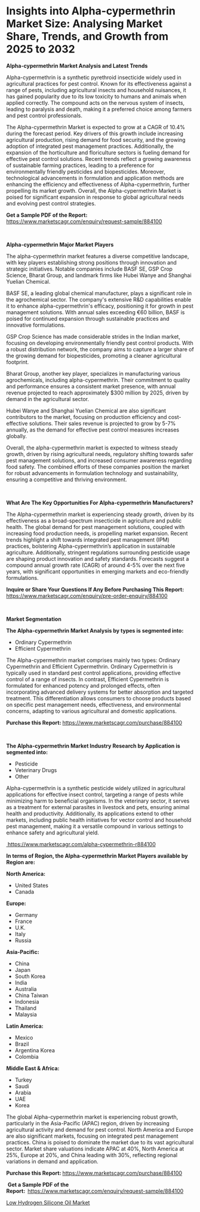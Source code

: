 <p><h1>Insights into Alpha-cypermethrin Market Size: Analysing Market Share, Trends, and Growth from 2025 to 2032</h1></p><p><strong>Alpha-cypermethrin Market Analysis and Latest Trends</strong></p>
<p><p>Alpha-cypermethrin is a synthetic pyrethroid insecticide widely used in agricultural practices for pest control. Known for its effectiveness against a range of pests, including agricultural insects and household nuisances, it has gained popularity due to its low toxicity to humans and animals when applied correctly. The compound acts on the nervous system of insects, leading to paralysis and death, making it a preferred choice among farmers and pest control professionals.</p><p>The Alpha-cypermethrin Market is expected to grow at a CAGR of 10.4% during the forecast period. Key drivers of this growth include increasing agricultural production, rising demand for food security, and the growing adoption of integrated pest management practices. Additionally, the expansion of the horticulture and floriculture sectors is fueling demand for effective pest control solutions. Recent trends reflect a growing awareness of sustainable farming practices, leading to a preference for environmentally friendly pesticides and biopesticides. Moreover, technological advancements in formulation and application methods are enhancing the efficiency and effectiveness of Alpha-cypermethrin, further propelling its market growth. Overall, the Alpha-cypermethrin Market is poised for significant expansion in response to global agricultural needs and evolving pest control strategies.</p></p>
<p><strong>Get a Sample PDF of the Report:&nbsp;</strong> <a href="https://www.marketscagr.com/enquiry/request-sample/884100?utm_campaign=2126&utm_medium=2&utm_source=Github&utm_content=ia&utm_term=01022025&utm_id=alpha-cypermethrin">https://www.marketscagr.com/enquiry/request-sample/884100</a></p>
<p>&nbsp;</p>
<p><strong>Alpha-cypermethrin Major Market Players</strong></p>
<p><p>The alpha-cypermethrin market features a diverse competitive landscape, with key players establishing strong positions through innovation and strategic initiatives. Notable companies include BASF SE, GSP Crop Science, Bharat Group, and landmark firms like Hubei Wanye and Shanghai Yuelian Chemical.</p><p>BASF SE, a leading global chemical manufacturer, plays a significant role in the agrochemical sector. The company's extensive R&D capabilities enable it to enhance alpha-cypermethrin's efficacy, positioning it for growth in pest management solutions. With annual sales exceeding €60 billion, BASF is poised for continued expansion through sustainable practices and innovative formulations.</p><p>GSP Crop Science has made considerable strides in the Indian market, focusing on developing environmentally friendly pest control products. With a robust distribution network, the company aims to capture a larger share of the growing demand for biopesticides, promoting a cleaner agricultural footprint.</p><p>Bharat Group, another key player, specializes in manufacturing various agrochemicals, including alpha-cypermethrin. Their commitment to quality and performance ensures a consistent market presence, with annual revenue projected to reach approximately $300 million by 2025, driven by demand in the agricultural sector.</p><p>Hubei Wanye and Shanghai Yuelian Chemical are also significant contributors to the market, focusing on production efficiency and cost-effective solutions. Their sales revenue is projected to grow by 5-7% annually, as the demand for effective pest control measures increases globally.</p><p>Overall, the alpha-cypermethrin market is expected to witness steady growth, driven by rising agricultural needs, regulatory shifting towards safer pest management solutions, and increased consumer awareness regarding food safety. The combined efforts of these companies position the market for robust advancements in formulation technology and sustainability, ensuring a competitive and thriving environment.</p></p>
<p>&nbsp;</p>
<p><strong>What Are The Key Opportunities For Alpha-cypermethrin Manufacturers?</strong></p>
<p><p>The Alpha-cypermethrin market is experiencing steady growth, driven by its effectiveness as a broad-spectrum insecticide in agriculture and public health. The global demand for pest management solutions, coupled with increasing food production needs, is propelling market expansion. Recent trends highlight a shift towards integrated pest management (IPM) practices, bolstering Alpha-cypermethrin’s application in sustainable agriculture. Additionally, stringent regulations surrounding pesticide usage are shaping product innovation and safety standards. Forecasts suggest a compound annual growth rate (CAGR) of around 4-5% over the next five years, with significant opportunities in emerging markets and eco-friendly formulations.</p></p>
<p><strong>Inquire or Share Your Questions If Any Before Purchasing This Report:</strong> <a href="https://www.marketscagr.com/enquiry/pre-order-enquiry/884100?utm_campaign=2126&utm_medium=2&utm_source=Github&utm_content=ia&utm_term=01022025&utm_id=alpha-cypermethrin">https://www.marketscagr.com/enquiry/pre-order-enquiry/884100</a></p>
<p>&nbsp;</p>
<p><strong>Market Segmentation</strong></p>
<p><strong>The Alpha-cypermethrin Market Analysis by types is segmented into:</strong></p>
<p><ul><li>Ordinary Cypermethrin</li><li>Efficient Cypermethrin</li></ul></p>
<p><p>The Alpha-cypermethrin market comprises mainly two types: Ordinary Cypermethrin and Efficient Cypermethrin. Ordinary Cypermethrin is typically used in standard pest control applications, providing effective control of a range of insects. In contrast, Efficient Cypermethrin is formulated for enhanced potency and prolonged effects, often incorporating advanced delivery systems for better absorption and targeted treatment. This differentiation allows consumers to choose products based on specific pest management needs, effectiveness, and environmental concerns, adapting to various agricultural and domestic applications.</p></p>
<p><strong>Purchase this Report:&nbsp;</strong><a href="https://www.marketscagr.com/purchase/884100?utm_campaign=2126&utm_medium=2&utm_source=Github&utm_content=ia&utm_term=01022025&utm_id=alpha-cypermethrin">https://www.marketscagr.com/purchase/884100</a></p>
<p>&nbsp;</p>
<p><strong>The Alpha-cypermethrin Market Industry Research by Application is segmented into:</strong></p>
<p><ul><li>Pesticide</li><li>Veterinary Drugs</li><li>Other</li></ul></p>
<p><p>Alpha-cypermethrin is a synthetic pesticide widely utilized in agricultural applications for effective insect control, targeting a range of pests while minimizing harm to beneficial organisms. In the veterinary sector, it serves as a treatment for external parasites in livestock and pets, ensuring animal health and productivity. Additionally, its applications extend to other markets, including public health initiatives for vector control and household pest management, making it a versatile compound in various settings to enhance safety and agricultural yield.</p></p>
<p><a href="https://www.marketscagr.com/alpha-cypermethrin-r884100?utm_campaign=2126&utm_medium=2&utm_source=Github&utm_content=ia&utm_term=01022025&utm_id=alpha-cypermethrin">&nbsp;https://www.marketscagr.com/alpha-cypermethrin-r884100</a></p>
<p><strong>In terms of Region, the Alpha-cypermethrin Market Players available by Region are:</strong></p>
<p>
    <p> <strong> North America: </strong>
        <ul>
            <li>United States</li>
            <li>Canada</li>
        </ul>
        </p> 
    <p> <strong> Europe: </strong>
        <ul>
            <li>Germany</li>
            <li>France</li>
            <li>U.K.</li>
            <li>Italy</li>
            <li>Russia</li>
        </ul>
        </p> 
    <p> <strong> Asia-Pacific: </strong>
        <ul>
            <li>China</li>
            <li>Japan</li>
            <li>South Korea</li>
            <li>India</li>
            <li>Australia</li>
            <li>China Taiwan</li>
            <li>Indonesia</li>
            <li>Thailand</li>
            <li>Malaysia</li>
        </ul>
        </p> 
    <p> <strong> Latin America: </strong>
        <ul>
            <li>Mexico</li>
            <li>Brazil</li>
            <li>Argentina Korea</li>
            <li>Colombia</li>
        </ul>
        </p> 
    <p> <strong> Middle East & Africa: </strong>
        <ul>
            <li>Turkey</li>
            <li>Saudi</li>
            <li>Arabia</li>
            <li>UAE</li>
            <li>Korea</li>
        </ul>
    </p>
    </p>
<p><p>The global Alpha-cypermethrin market is experiencing robust growth, particularly in the Asia-Pacific (APAC) region, driven by increasing agricultural activity and demand for pest control. North America and Europe are also significant markets, focusing on integrated pest management practices. China is poised to dominate the market due to its vast agricultural sector. Market share valuations indicate APAC at 40%, North America at 25%, Europe at 20%, and China leading with 30%, reflecting regional variations in demand and application.</p></p>
<p><strong>Purchase this Report: </strong><a href="https://www.marketscagr.com/purchase/884100?utm_campaign=2126&utm_medium=2&utm_source=Github&utm_content=ia&utm_term=01022025&utm_id=alpha-cypermethrin">https://www.marketscagr.com/purchase/884100</a></p>
<p>&nbsp;<strong>Get a Sample PDF of the Report:&nbsp;&nbsp;</strong><a href="https://www.marketscagr.com/enquiry/request-sample/884100?utm_campaign=2126&utm_medium=2&utm_source=Github&utm_content=ia&utm_term=01022025&utm_id=alpha-cypermethrin">https://www.marketscagr.com/enquiry/request-sample/884100</a></p>
<p><strong></strong></p>
<p><p><a href="https://github.com/gukenneth26571/Market-Research-Report-List-1/blob/main/low-hydrogen-silicone-oil-market.md?utm_campaign=2126&utm_medium=2&utm_source=Github&utm_content=ia&utm_term=01022025&utm_id=alpha-cypermethrin">Low Hydrogen Silicone Oil Market</a></p></p>